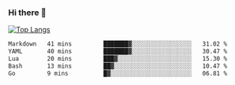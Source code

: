 ### Hi there 👋

<!--
**3Xpl0it3r/3Xpl0it3r** is a ✨ _special_ ✨ repository because its `README.md` (this file) appears on your GitHub profile.

Here are some ideas to get you started:

- 🔭 I’m currently working on ...
- 🌱 I’m currently learning ...
- 👯 I’m looking to collaborate on ...
- 🤔 I’m looking for help with ...
- 💬 Ask me about ...
- 📫 How to reach me: ...
- 😄 Pronouns: ...
- ⚡ Fun fact: ...
-->


[![Top Langs](https://github-readme-stats.vercel.app/api/top-langs/?username=3Xpl0it3r&layout=compact)](https://github.com/3Xpl0it3r/3Xpl0it3r)

<!--START_SECTION:waka-->

```txt
Markdown   41 mins         ███████▓░░░░░░░░░░░░░░░░░   31.02 %
YAML       40 mins         ███████▓░░░░░░░░░░░░░░░░░   30.47 %
Lua        20 mins         ███▓░░░░░░░░░░░░░░░░░░░░░   15.30 %
Bash       13 mins         ██▓░░░░░░░░░░░░░░░░░░░░░░   10.47 %
Go         9 mins          █▓░░░░░░░░░░░░░░░░░░░░░░░   06.81 %
```

<!--END_SECTION:waka-->
